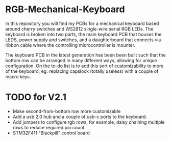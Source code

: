 # RGB-Mechanical-Keyboard

In this repository you will find my PCBs for a mechanical keyboard based around cherry switches and WS2812 single-wire serial RGB LEDs.
The keyboard is broken into two parts, the main keyboard PCB that houses the LEDS, power supply and switches, and a daughterboard that connects via ribbon cable where the controlling microcontroller is mounter.

The keyboard PCB in the latest generation has been been built such that the bottom row can be arranged in many different ways, allowing for unique configuration.
On the to-do list is to add this sort of customizability to more of the keyboard, eg. replacing capslock (totally useless) with a couple of macro keys.

# TODO for V2.1

- Make second-from-bottom row more customizable
- Add a usb 2.0 hub and a couple of usb-c ports to the keyboard.
- Add jumpers to configure rgb rows, for example, daisy chaining multiple rows to reduce required pin count
- STM32F411 "Blackpill" control board
